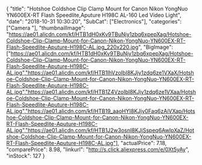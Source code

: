 {
	"title": "Hotshoe Coldshoe Clip Clamp Mount for Canon Nikon YongNuo YN600EX-RT Flash Speedlite,Aputure H198C AL-160 Led Video Light",
	"date": "2018-10-31 10:30:20",
	"SubCat": ["Electronics"],
	"categories": ["Camera "],
	"thumbnailImage": "https://ae01.alicdn.com/kf/HTB1dH0xKv9TBuNjy1zbq6xpepXag/Hotshoe-Coldshoe-Clip-Clamp-Mount-for-Canon-Nikon-YongNuo-YN600EX-RT-Flash-Speedlite-Aputure-H198C-AL.jpg_220x220.jpg",
	"BigImage": ["https://ae01.alicdn.com/kf/HTB1dH0xKv9TBuNjy1zbq6xpepXag/Hotshoe-Coldshoe-Clip-Clamp-Mount-for-Canon-Nikon-YongNuo-YN600EX-RT-Flash-Speedlite-Aputure-H198C-AL.jpg","https://ae01.alicdn.com/kf/HTB1lhVzoIbI8KJjy1zdq6ze1VXaX/Hotshoe-Coldshoe-Clip-Clamp-Mount-for-Canon-Nikon-YongNuo-YN600EX-RT-Flash-Speedlite-Aputure-H198C-AL.jpg","https://ae01.alicdn.com/kf/HTB1Z4VzoIbI8KJjy1zdq6ze1VXaa/Hotshoe-Coldshoe-Clip-Clamp-Mount-for-Canon-Nikon-YongNuo-YN600EX-RT-Flash-Speedlite-Aputure-H198C-AL.jpg","https://ae01.alicdn.com/kf/HTB19_aaoHYI8KJjy0Faq6zAiVXap/Hotshoe-Coldshoe-Clip-Clamp-Mount-for-Canon-Nikon-YongNuo-YN600EX-RT-Flash-Speedlite-Aputure-H198C-AL.jpg","https://ae01.alicdn.com/kf/HTB1J2w3osnI8KJjSspeq6AwIpXaZ/Hotshoe-Coldshoe-Clip-Clamp-Mount-for-Canon-Nikon-YongNuo-YN600EX-RT-Flash-Speedlite-Aputure-H198C-AL.jpg"],
	"actualPrice": 7.18,
	"comparePrice": 8.98,
	"linkurl": "http://s.click.aliexpress.com/e/0Xt5yAy",
	"inStock": 127
}
